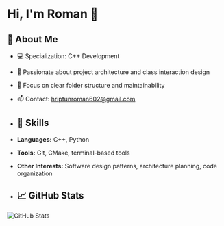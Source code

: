 # Hi, I'm Roman 👋

## 📌 About Me
- 💻 Specialization: C++ Development
- 🧩 Passionate about project architecture and class interaction design
- 📂 Focus on clear folder structure and maintainability
- 📫 Contact: hriptunroman602@gmail.com

- ## 🔧 Skills
- **Languages:** C++, Python
- **Tools:** Git, CMake, terminal-based tools
- **Other Interests:** Software design patterns, architecture planning, code organization

- ## 📈 GitHub Stats
![GitHub Stats](https://github-readme-stats.vercel.app/api?username=DorayMini&show_icons=true&count_private=true)
